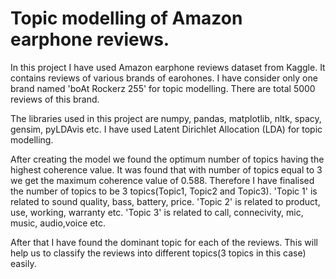# Topic modelling of Amazon earphone reviews.
In this project I have used Amazon earphone reviews dataset from Kaggle. It contains reviews of various brands of earohones. I have consider only one brand named 'boAt Rockerz 255' for topic modelling. There are total 5000 reviews of this brand.

The libraries used in this project are numpy, pandas, matplotlib, nltk, spacy, gensim, pyLDAvis etc.
I have used Latent Dirichlet Allocation (LDA) for topic modelling.

After creating the model we found the optimum number of topics having the highest coherence value. It was found that with number of topics equal to 3 we get the maximum coherence value of 0.588. Therefore I have finalised the number of topics to be 3 topics(Topic1, Topic2 and Topic3).
'Topic 1' is related to sound quality, bass, battery, price.
'Topic 2' is related to product, use, working, warranty etc. 
'Topic 3' is related to call, connecivity, mic, music, audio,voice etc.

After that I have found the dominant topic for each of the reviews. This will help us to classify the reviews into different topics(3 topics in this case) easily.

